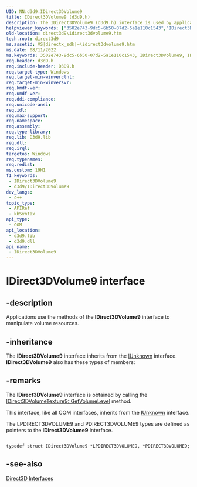 ```yaml
---
UID: NN:d3d9.IDirect3DVolume9
title: IDirect3DVolume9 (d3d9.h)
description: The IDirect3DVolume9 (d3d9.h) interface is used by applications to manipulate volume resources.
helpviewer_keywords: ["3502e743-9dc5-6b50-07d2-5a1e110c1543","IDirect3DVolume9","IDirect3DVolume9 interface [Direct3D 9]","IDirect3DVolume9 interface [Direct3D 9]","described","d3d9helper/IDirect3DVolume9","direct3d9.idirect3dvolume9"]
old-location: direct3d9\idirect3dvolume9.htm
tech.root: direct3d9
ms.assetid: VS|directx_sdk|~\idirect3dvolume9.htm
ms.date: 08/11/2022
ms.keywords: 3502e743-9dc5-6b50-07d2-5a1e110c1543, IDirect3DVolume9, IDirect3DVolume9 interface [Direct3D 9], IDirect3DVolume9 interface [Direct3D 9],described, d3d9helper/IDirect3DVolume9, direct3d9.idirect3dvolume9
req.header: d3d9.h
req.include-header: D3D9.h
req.target-type: Windows
req.target-min-winverclnt: 
req.target-min-winversvr: 
req.kmdf-ver: 
req.umdf-ver: 
req.ddi-compliance: 
req.unicode-ansi: 
req.idl: 
req.max-support: 
req.namespace: 
req.assembly: 
req.type-library: 
req.lib: D3d9.lib
req.dll: 
req.irql: 
targetos: Windows
req.typenames: 
req.redist: 
ms.custom: 19H1
f1_keywords:
 - IDirect3DVolume9
 - d3d9/IDirect3DVolume9
dev_langs:
 - c++
topic_type:
 - APIRef
 - kbSyntax
api_type:
 - COM
api_location:
 - d3d9.lib
 - d3d9.dll
api_name:
 - IDirect3DVolume9
---
```


# IDirect3DVolume9 interface


## -description

Applications use the methods of the <b>IDirect3DVolume9</b> interface to manipulate volume resources.

## -inheritance

The <b>IDirect3DVolume9</b> interface inherits from the <a href="/windows/desktop/api/unknwn/nn-unknwn-iunknown">IUnknown</a> interface. <b>IDirect3DVolume9</b> also has these types of members:

## -remarks

The <b>IDirect3DVolume9</b> interface is obtained by calling the <a href="/windows/desktop/api/d3d9helper/nf-d3d9helper-idirect3dvolumetexture9-getvolumelevel">IDirect3DVolumeTexture9::GetVolumeLevel</a> method.

This interface, like all COM interfaces, inherits from the <a href="/windows/desktop/api/unknwn/nn-unknwn-iunknown">IUnknown</a> interface.

The LPDIRECT3DVOLUME9 and PDIRECT3DVOLUME9 types are defined as pointers to the <b>IDirect3DVolume9</b> interface.
    

    


```

typedef struct IDirect3DVolume9 *LPDIRECT3DVOLUME9, *PDIRECT3DVOLUME9;

```

## -see-also

<a href="/windows/desktop/direct3d9/dx9-graphics-reference-d3d-interfaces">Direct3D Interfaces</a>
